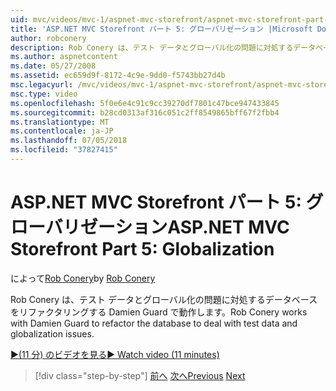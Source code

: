 ```yaml
---
uid: mvc/videos/mvc-1/aspnet-mvc-storefront/aspnet-mvc-storefront-part-5-globalization
title: 'ASP.NET MVC Storefront パート 5: グローバリゼーション |Microsoft Docs'
author: robconery
description: Rob Conery は、テスト データとグローバル化の問題に対処するデータベースをリファクタリングする Damien Guard で動作します。
ms.author: aspnetcontent
ms.date: 05/27/2008
ms.assetid: ec659d9f-8172-4c9e-9dd0-f5743bb27d4b
msc.legacyurl: /mvc/videos/mvc-1/aspnet-mvc-storefront/aspnet-mvc-storefront-part-5-globalization
msc.type: video
ms.openlocfilehash: 5f0e6e4c91c9cc39270df7801c47bce947433845
ms.sourcegitcommit: b28cd0313af316c051c2ff8549865bff67f2fbb4
ms.translationtype: MT
ms.contentlocale: ja-JP
ms.lasthandoff: 07/05/2018
ms.locfileid: "37827415"
---
```

<a name="aspnet-mvc-storefront-part-5-globalization"></a><span data-ttu-id="22028-103">ASP.NET MVC Storefront パート 5: グローバリゼーション</span><span class="sxs-lookup"><span data-stu-id="22028-103">ASP.NET MVC Storefront Part 5: Globalization</span></span>
====================
<span data-ttu-id="22028-104">によって[Rob Conery](https://github.com/robconery)</span><span class="sxs-lookup"><span data-stu-id="22028-104">by [Rob Conery](https://github.com/robconery)</span></span>

<span data-ttu-id="22028-105">Rob Conery は、テスト データとグローバル化の問題に対処するデータベースをリファクタリングする Damien Guard で動作します。</span><span class="sxs-lookup"><span data-stu-id="22028-105">Rob Conery works with Damien Guard to refactor the database to deal with test data and globalization issues.</span></span>

[<span data-ttu-id="22028-106">&#9654;(11 分) のビデオを見る</span><span class="sxs-lookup"><span data-stu-id="22028-106">&#9654; Watch video (11 minutes)</span></span>](https://channel9.msdn.com/Blogs/ASP-NET-Site-Videos/aspnet-mvc-storefront-part-5-globalization)

> [!div class="step-by-step"]
> <span data-ttu-id="22028-107">[前へ](aspnet-mvc-storefront-part-4-linq-to-sql-spike.md)
> [次へ](aspnet-mvc-storefront-part-6-finishing-the-repository-and-initial-ui-work.md)</span><span class="sxs-lookup"><span data-stu-id="22028-107">[Previous](aspnet-mvc-storefront-part-4-linq-to-sql-spike.md)
[Next](aspnet-mvc-storefront-part-6-finishing-the-repository-and-initial-ui-work.md)</span></span>
